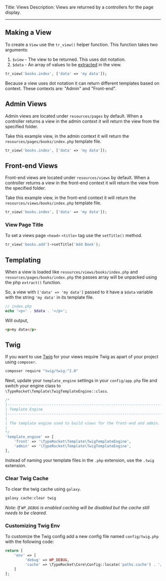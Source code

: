 Title: Views
Description: Views are returned by a controllers for the page display. 

---

## Making a View

To create a `View` use the `tr_view()` helper function. This function takes two arguments:

1. `$view` - The view to be returned. This uses dot notation.
2. `$data` - An array of values to be [extracted](http://php.net/manual/en/function.extract.php) in the view. 

```php
tr_view('books.index', ['data' => 'my data']);
```

Because a view uses dot notation it can return different templates based on context. These contexts are: "Admin" and "Front-end".

## Admin Views

Admin views are located under `resources/pages` by default. When a controller returns a view in the admin context it will return the view from the specified folder.

Take this example view, in the admin context it will return the `resources/pages/books/index.php` template file.

```php
tr_view('books.index', ['data' => 'my data']);
```

## Front-end Views

Front-end views are located under `resources/views` by default. When a controller returns a view in the front-end context it will return the view from the specified folder.

Take this example view, in the front-end context it will return the `resources/views/books/index.php` template file.

```php
tr_view('books.index', ['data' => 'my data']);
```

### View Page Title

To set a views page `<head>` `<title>` tag use the `setTitle()` method.

```php
tr_view('books.add')->setTitle('Add Book');
```

## Templating

When a view is loaded like `resources/views/books/index.php` and `resources/pages/books/index.php` the passes array will be unpacked using the php `extract()` function.

So, a view with `['data' => 'my data']` passed to it have a `$data` variable with the string `'my data'` in its template file.

```php
// index.php
echo '<p>' . $data . '</p>';
```

Will output,

```html
<p>my data</p>
```

## Twig

If you want to use [Twig](https://twig.symfony.com/) for your views require Twig as apart of your project using `composer`.

```bash
composer require "twig/twig:^2.0"
```

Next, update your `template_engine` settings in your `config/app.php` file and switch your engine class to `\TypeRocket\Template\TwigTemplateEngine::class`. 

```php
/*
|--------------------------------------------------------------------------
| Template Engine
|--------------------------------------------------------------------------
|
| The template engine used to build views for the front-end and admin.
|
*/
'template_engine' => [
    'front' => '\TypeRocket\Template\TwigTemplateEngine',
    'admin' => '\TypeRocket\Template\TwigTemplateEngine',
],
```

Instead of naming your template files in the `.php` extension, use the `.twig` extension.

### Clear Twig Cache

To clear the twig cache using `galaxy`.

```php
galaxy cache:clear twig
```

*Note: If `WP_DEBUG` is enabled caching will be disabled but the cache still needs to be cleared.*

### Customizing Twig Env

To customize the Twig config add a new config file named `config/twig.php` with the following code:

```php
return [
    'env' => [
         'debug' => WP_DEBUG,
         'cache' => \TypeRocket\Core\Config::locate('paths.cache') . '/twig',
    ]
];
```



  